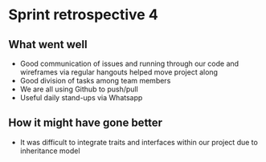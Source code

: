 # Sprint retrospective 4

## What went well

- Good communication of issues and running through our code and wireframes via regular hangouts helped move project along
- Good division of tasks among team members
- We are all using Github to push/pull
- Useful daily stand-ups via Whatsapp

## How it might have gone better

- It was difficult to integrate traits and interfaces within our project due to inheritance model
